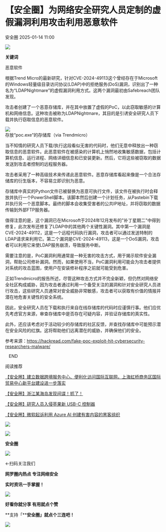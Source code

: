 #  【安全圈】为网络安全研究人员定制的虚假漏洞利用攻击利用恶意软件   
 安全圈   2025-01-14 11:00  
  
![](https://mmbiz.qpic.cn/sz_mmbiz_png/aBHpjnrGylgOvEXHviaXu1fO2nLov9bZ055v7s8F6w1DD1I0bx2h3zaOx0Mibd5CngBwwj2nTeEbupw7xpBsx27Q/640?wx_fmt=other&from=appmsg&tp=webp&wxfrom=5&wx_lazy=1&wx_co=1 "")  
  
  
**关键词**  
  
  
  
恶意软件  
  
  
根据Trend Micro的最新研究，针对CVE-2024-49113这个曾经存在于Microsoft的Windows轻量级目录访问协议(LDAP)中的拒绝服务(DoS)漏洞，识别出了一种名为“LDAPNightmare”的虚假漏洞利用方式。这两个漏洞最初由Safebreach团队发现。  
  
攻击者创建了一个恶意存储库，并在其中放置了虚假的PoC，以此窃取敏感的计算机和网络信息。这种攻击被称为LDAPNightmare，其目的是引诱安全研究人员下载并执行窃取信息的恶意软件。  
  
![](https://mmbiz.qpic.cn/sz_mmbiz_jpg/aBHpjnrGylgSkCTN2gLLGg8MJia3CIFnLq8Iez1pQyGFluyd6beia4SVcbvL6tbpvD3arHeHcZn8GXDLicZ0ddG4A/640?wx_fmt=jpeg&from=appmsg "")  
存放“poc.exe”的存储库（via Trendmicro）  
  
当不知情的研究人员下载/执行这段看似无害的代码时，他们无意中释放出一种窃取信息的恶意软件。此恶意软件在被感染的计算机上悄然地收集敏感数据，包括计算机信息、运行进程、网络详细信息和已安装更新。然后，它将这些被窃取的数据发送到攻击者控制的远程服务器。  
  
攻击者采用了一种高级技术来传递此恶意软件。恶意存储库看起来像是一个合法存储库的衍生版本，不容易立即识别为恶意。  
  
存储库中真实的Python文件已被替换为恶意可执行文件，该文件在被执行时会释放并执行一个PowerShell脚本。该脚本然后创建一个计划任务，从Pastebin下载并执行另一个恶意脚本。最终的脚本会收集受害者的公共IP地址，并将窃取的数据传输到外部FTP服务器。  
  
值得注意的是，这个漏洞已在Microsoft于2024年12月发布的"补丁星期二"中得到修复，此次发布还修复了LDAP中的其他两个关键性漏洞。其中第一个漏洞是CVE-2024-49112，这是一个远程代码执行漏洞，攻击者可以通过发送特制的LDAP请求来利用它。第二个漏洞是CVE-2024-49113，这是一个DoS漏洞，攻击者可以利用它来使LDAP服务崩溃，导致服务中断。  
  
需要注意的是，PoC漏洞利用通常是一种无害的攻击方式，用于揭示软件安全漏洞，帮助公司修补漏洞。然而，如果使用不当，PoC漏洞利用可能会为攻击者提供对系统的攻击蓝图，使用户在安装修补程序之前就可能受到危害。  
  
正如Trendmicro的报告所述，尽管这种攻击方式并不完全新颖，但仍然对网络安全社区构成威胁，因为攻击者通过利用一个备受关注的漏洞和针对安全研究人员进行攻击，这些研究人员通常对安全威胁非常敏感，攻击者可以获取有价值的情报并潜在地危害关键性的安全系统。  
  
因此，安全研究人员在下载和执行来自在线存储库的代码时应谨慎行事。他们应优先考虑官方来源，审查存储库中是否存在可疑内容，并验证存储库的真实性。  
  
此外，还应该考虑对于活动较少的存储库的社区反馈，并查找存储库中可能预示潜在安全风险的红旗。这将帮助他们远离潜在的威胁，并确保他们的安全。  
  
  
参考来源：https://hackread.com/fake-poc-exploit-hit-cybersecurity-researchers-malware/  
  
  
   END    
  
  
阅读推荐  
  
  
[【安全圈】建立数据跨境服务中心、便利化访问国际互联网，上海虹桥商务区国际贸易中心新平台建设进一步落实](https://mp.weixin.qq.com/s?__biz=MzIzMzE4NDU1OQ==&mid=2652067321&idx=1&sn=dd8f1699f9d8cbba67e8abc6091ffa6c&scene=21#wechat_redirect)  
  
  
  
[【安全圈】浙江某海岛发现间谍！抓了！](https://mp.weixin.qq.com/s?__biz=MzIzMzE4NDU1OQ==&mid=2652067321&idx=2&sn=6fab346cb4be5016a1f9a40489cc5d01&scene=21#wechat_redirect)  
  
  
  
[【安全圈】研究人员入侵苹果新 USB-C 控制器](https://mp.weixin.qq.com/s?__biz=MzIzMzE4NDU1OQ==&mid=2652067321&idx=3&sn=0baa019796225a8a1f3681f24e502952&scene=21#wechat_redirect)  
  
  
  
[【安全圈】微软起诉利用 Azure AI 创建有害内容的黑客组织](https://mp.weixin.qq.com/s?__biz=MzIzMzE4NDU1OQ==&mid=2652067321&idx=4&sn=4ea1e634e045d59be08019f06a4fd52b&scene=21#wechat_redirect)  
  
  
  
![](https://mmbiz.qpic.cn/mmbiz_gif/aBHpjnrGylgeVsVlL5y1RPJfUdozNyCEft6M27yliapIdNjlcdMaZ4UR4XxnQprGlCg8NH2Hz5Oib5aPIOiaqUicDQ/640?wx_fmt=gif "")  
  
  
  
![](https://mmbiz.qpic.cn/mmbiz_png/aBHpjnrGylgeVsVlL5y1RPJfUdozNyCEDQIyPYpjfp0XDaaKjeaU6YdFae1iagIvFmFb4djeiahnUy2jBnxkMbaw/640?wx_fmt=png "")  
  
**安全圈**  
  
![](https://mmbiz.qpic.cn/mmbiz_gif/aBHpjnrGylgeVsVlL5y1RPJfUdozNyCEft6M27yliapIdNjlcdMaZ4UR4XxnQprGlCg8NH2Hz5Oib5aPIOiaqUicDQ/640?wx_fmt=gif "")  
  
  
←扫码关注我们  
  
**网罗圈内热点 专注网络安全**  
  
**实时资讯一手掌握！**  
  
  
![](https://mmbiz.qpic.cn/mmbiz_gif/aBHpjnrGylgeVsVlL5y1RPJfUdozNyCE3vpzhuku5s1qibibQjHnY68iciaIGB4zYw1Zbl05GQ3H4hadeLdBpQ9wEA/640?wx_fmt=gif "")  
  
**好看你就分享 有用就点个赞**  
  
**支持「****安全圈」就点个三连吧！**  
  
![](https://mmbiz.qpic.cn/mmbiz_gif/aBHpjnrGylgeVsVlL5y1RPJfUdozNyCE3vpzhuku5s1qibibQjHnY68iciaIGB4zYw1Zbl05GQ3H4hadeLdBpQ9wEA/640?wx_fmt=gif "")  
  
  
